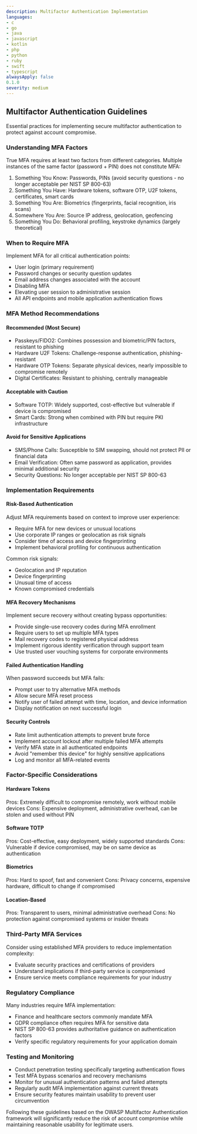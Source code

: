 ```yaml
---
description: Multifactor Authentication Implementation
languages:
- c
- go
- java
- javascript
- kotlin
- php
- python
- ruby
- swift
- typescript
alwaysApply: false
0.1.0
severity: medium
---
```


## Multifactor Authentication Guidelines

Essential practices for implementing secure multifactor authentication to protect against account compromise.

### Understanding MFA Factors

True MFA requires at least two factors from different categories. Multiple instances of the same factor (password + PIN) does not constitute MFA:

1. Something You Know: Passwords, PINs (avoid security questions - no longer acceptable per NIST SP 800-63)
2. Something You Have: Hardware tokens, software OTP, U2F tokens, certificates, smart cards 
3. Something You Are: Biometrics (fingerprints, facial recognition, iris scans)
4. Somewhere You Are: Source IP address, geolocation, geofencing
5. Something You Do: Behavioral profiling, keystroke dynamics (largely theoretical)

### When to Require MFA

Implement MFA for all critical authentication points:
- User login (primary requirement)
- Password changes or security question updates
- Email address changes associated with the account
- Disabling MFA
- Elevating user session to administrative session
- All API endpoints and mobile application authentication flows

### MFA Method Recommendations

#### Recommended (Most Secure)
- Passkeys/FIDO2: Combines possession and biometric/PIN factors, resistant to phishing
- Hardware U2F Tokens: Challenge-response authentication, phishing-resistant
- Hardware OTP Tokens: Separate physical devices, nearly impossible to compromise remotely
- Digital Certificates: Resistant to phishing, centrally manageable

#### Acceptable with Caution
- Software TOTP: Widely supported, cost-effective but vulnerable if device is compromised
- Smart Cards: Strong when combined with PIN but require PKI infrastructure

#### Avoid for Sensitive Applications
- SMS/Phone Calls: Susceptible to SIM swapping, should not protect PII or financial data
- Email Verification: Often same password as application, provides minimal additional security
- Security Questions: No longer acceptable per NIST SP 800-63

### Implementation Requirements

#### Risk-Based Authentication
Adjust MFA requirements based on context to improve user experience:
- Require MFA for new devices or unusual locations
- Use corporate IP ranges or geolocation as risk signals
- Consider time of access and device fingerprinting
- Implement behavioral profiling for continuous authentication

Common risk signals:
- Geolocation and IP reputation
- Device fingerprinting
- Unusual time of access
- Known compromised credentials

#### MFA Recovery Mechanisms
Implement secure recovery without creating bypass opportunities:
- Provide single-use recovery codes during MFA enrollment
- Require users to set up multiple MFA types
- Mail recovery codes to registered physical address
- Implement rigorous identity verification through support team
- Use trusted user vouching systems for corporate environments

#### Failed Authentication Handling
When password succeeds but MFA fails:
- Prompt user to try alternative MFA methods
- Allow secure MFA reset process
- Notify user of failed attempt with time, location, and device information
- Display notification on next successful login

#### Security Controls
- Rate limit authentication attempts to prevent brute force
- Implement account lockout after multiple failed MFA attempts
- Verify MFA state in all authenticated endpoints
- Avoid "remember this device" for highly sensitive applications
- Log and monitor all MFA-related events

### Factor-Specific Considerations

#### Hardware Tokens
Pros: Extremely difficult to compromise remotely, work without mobile devices
Cons: Expensive deployment, administrative overhead, can be stolen and used without PIN

#### Software TOTP
Pros: Cost-effective, easy deployment, widely supported standards
Cons: Vulnerable if device compromised, may be on same device as authentication

#### Biometrics
Pros: Hard to spoof, fast and convenient
Cons: Privacy concerns, expensive hardware, difficult to change if compromised

#### Location-Based
Pros: Transparent to users, minimal administrative overhead
Cons: No protection against compromised systems or insider threats

### Third-Party MFA Services

Consider using established MFA providers to reduce implementation complexity:
- Evaluate security practices and certifications of providers
- Understand implications if third-party service is compromised
- Ensure service meets compliance requirements for your industry

### Regulatory Compliance

Many industries require MFA implementation:
- Finance and healthcare sectors commonly mandate MFA
- GDPR compliance often requires MFA for sensitive data
- NIST SP 800-63 provides authoritative guidance on authentication factors
- Verify specific regulatory requirements for your application domain

### Testing and Monitoring

- Conduct penetration testing specifically targeting authentication flows
- Test MFA bypass scenarios and recovery mechanisms
- Monitor for unusual authentication patterns and failed attempts
- Regularly audit MFA implementation against current threats
- Ensure security features maintain usability to prevent user circumvention

Following these guidelines based on the OWASP Multifactor Authentication framework will significantly reduce the risk of account compromise while maintaining reasonable usability for legitimate users.